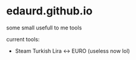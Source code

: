 # edaurd.github.io

some small usefull to me tools

current tools:
- Steam Turkish Lira <-> EURO (useless now lol)
